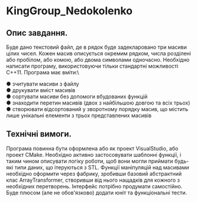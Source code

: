 # KingGroup_Nedokolenko
 
## Опис завдання.
Буде дано текстовий файл, де в рядок буде задекларовано три масиви цілих чисел. Кожен масив описується окремим рядком, числа розділені або пробілом, або комою, або двома символами одночасно.
Необхідно написати програму, використовуючи тільки стандартні можливості С++11.
Програма має вміти:\

● зчитувати масиви з файлу\
● друкувати вміст масивів\
● сортувати масиви без допомоги вбудованих функцій\
● знаходити перетин масивів (двох з найбільшою довгою та всіх трьох)\
● створювати відсортований у зворотному порядку масив, що містить лише унікальні елементи з трьох представлених масивів
## Технічні вимоги.
Програма повинна бути оформлена або як проект VisualStudio, або проект CMake.
Необхідно активно застосовувати шаблонні функції, і таким чином описувати логіку роботи, щоб вони могли приймати будь-які типи даних, що ітеруються з STL.
Функції маніпуляцій над масивами необхідно оформити через фабрику, зробивши базовий абстрактний клас ArrayTransformer, створивши від нього нащадків для кожного з необхідних перетворень. Інтерфейс потрібно продумати самостійно.
Буде плюсом (але не обов'язково) додати юніт та функціональні тести.
